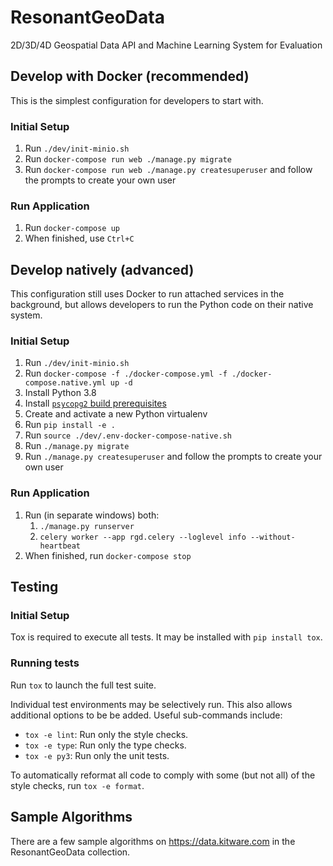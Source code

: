 # ResonantGeoData
2D/3D/4D Geospatial Data API and Machine Learning System for Evaluation

## Develop with Docker (recommended)

This is the simplest configuration for developers to start with.
### Initial Setup
1. Run `./dev/init-minio.sh`
2. Run `docker-compose run web ./manage.py migrate`
3. Run `docker-compose run web ./manage.py createsuperuser` and follow the prompts to create your own user

### Run Application
1. Run `docker-compose up`
2. When finished, use `Ctrl+C`

## Develop natively (advanced)
This configuration still uses Docker to run attached services in the background,
but allows developers to run the Python code on their native system.

### Initial Setup
1. Run `./dev/init-minio.sh`
2. Run `docker-compose -f ./docker-compose.yml -f ./docker-compose.native.yml up -d`
3. Install Python 3.8
4. Install [`psycopg2` build prerequisites](https://www.psycopg.org/docs/install.html#build-prerequisites)
5. Create and activate a new Python virtualenv
6. Run `pip install -e .`
7. Run `source ./dev/.env-docker-compose-native.sh`
8. Run `./manage.py migrate`
9. Run `./manage.py createsuperuser` and follow the prompts to create your own user

### Run Application
1. Run (in separate windows) both:
   1. `./manage.py runserver`
   2. `celery worker --app rgd.celery --loglevel info --without-heartbeat`
2.  When finished, run `docker-compose stop`

## Testing
### Initial Setup
Tox is required to execute all tests.
It may be installed with `pip install tox`.

### Running tests
Run `tox` to launch the full test suite.

Individual test environments may be selectively run.
This also allows additional options to be be added.
Useful sub-commands include:
* `tox -e lint`: Run only the style checks.
* `tox -e type`: Run only the type checks.
* `tox -e py3`: Run only the unit tests.

To automatically reformat all code to comply with
some (but not all) of the style checks, run `tox -e format`.

## Sample Algorithms

There are a few sample algorithms on <https://data.kitware.com> in the ResonantGeoData collection.


